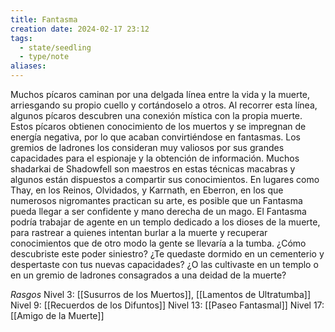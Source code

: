 ```yaml
---
title: Fantasma
creation date: 2024-02-17 23:12
tags:
  - state/seedling
  - type/note
aliases:
---
```

Muchos pícaros caminan por una delgada línea entre la vida y la muerte, arriesgando su propio
cuello y cortándoselo a otros. Al recorrer esta línea, algunos pícaros descubren una conexión mística con la propia muerte. Estos pícaros obtienen conocimiento de los muertos y se impregnan de energía negativa, por lo que acaban convirtiéndose en fantasmas. Los gremios de ladrones los
consideran muy valiosos por sus grandes capacidades para el espionaje y la obtención de
información.
Muchos shadarkai de Shadowfell son maestros en estas técnicas macabras y algunos están
dispuestos a compartir sus conocimientos. En lugares como Thay, en los Reinos, Olvidados, y
Karrnath, en Eberron, en los que numerosos nigromantes practican su arte, es posible que un
Fantasma pueda llegar a ser confidente y mano derecha de un mago. El Fantasma podría trabajar de agente en un templo dedicado a los dioses de la muerte, para rastrear a quienes intentan burlar a la muerte y recuperar conocimientos que de otro modo la gente se llevaría a la tumba.
¿Cómo descubriste este poder siniestro? ¿Te quedaste dormido en un cementerio y despertaste con tus nuevas capacidades? ¿O las cultivaste en un templo o en un gremio de ladrones consagrados a una deidad de la muerte?


*Rasgos*
Nivel 3: [[Susurros de los Muertos]], [[Lamentos de Ultratumba]]
Nivel 9: [[Recuerdos de los Difuntos]]
Nivel 13: [[Paseo Fantasmal]]
Nivel 17: [[Amigo de la Muerte]]